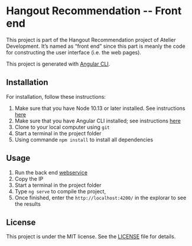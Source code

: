 # Hangout Recommendation -- Front end

This project is part of the Hangout Recommendation project of Atelier Development. It’s named as “front end” since this part is meanly the code for constructing the user interface (i.e. the web pages).

This project is generated with [Angular CLI](https://github.com/angular/angular-cli/blob/master/README.md).

## Installation
For installation, follow these instructions:

1. Make sure that you have Node 10.13 or later installed. See instructions [here](https://nodejs.org/en/download/)
1. Make sure that you have Angular CLI installed; see instructions [here](https://angular.io/guide/setup-local)
1. Clone to your local computer using `git`
1. Start a terminal in the project folder
1. Using commande `npm install` to install all dependencies


## Usage

1. Run the back end [webservice](https://github.com/CHUht/Hangout_Recommendations_Back_End)
1. Copy the IP 
1. Start a terminal in the project folder
1. Type `ng serve` to compile the project, 
1. Once finished, enter the `http://localhost:4200/` in the explorar to see the results


## License 
This project  is under the MIT license. See the [LICENSE](https://github.com/CHUht/Hangout_Recommendations_Front_End/blob/master/LICENSE) file for details.
